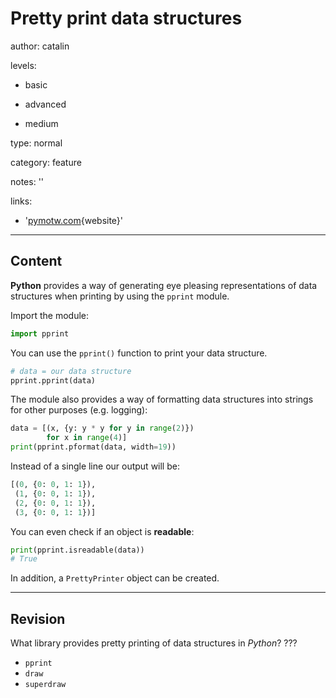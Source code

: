 # Pretty print data structures
author: catalin

levels:

  - basic

  - advanced

  - medium

type: normal

category: feature

notes: ''

links:

  - '[pymotw.com](https://pymotw.com/2/pprint/){website}'

---
## Content

**Python** provides a way of generating eye pleasing representations of data structures when printing by using the `pprint` module.

Import the module:
```python
import pprint
```

You can use the `pprint()` function to print your data structure.
```python
# data = our data structure
pprint.pprint(data)

```

The module also provides a way of formatting data structures into strings for other purposes (e.g. logging):
```python
data = [(x, {y: y * y for y in range(2)})
        for x in range(4)]
print(pprint.pformat(data, width=19))

```
Instead of a single line our output will be:
```python
[(0, {0: 0, 1: 1}),
 (1, {0: 0, 1: 1}),
 (2, {0: 0, 1: 1}),
 (3, {0: 0, 1: 1})]

```

You can even check if an object is **readable**:
```python
print(pprint.isreadable(data))
# True
```

In addition, a `PrettyPrinter` object can be created.

---
## Revision

What library provides pretty printing of data structures in *Python*? ???

* `pprint`
* `draw`
* `superdraw`
